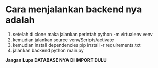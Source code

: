 # **Cara menjalankan backend nya adalah**

1. setelah di clone maka jalankan perintah
   python -m virtualenv venv
2. kemudian jalankan
   source venv/Scripts/activate
3. kemudian install dependencies
   pip install -r requirements.txt
4. jalankan backend
   python main.py

**Jangan Lupa DATABASE NYA DI IMPORT DULU**
